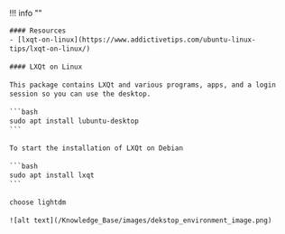 !!! info ""

    #### Resources
    - [lxqt-on-linux](https://www.addictivetips.com/ubuntu-linux-tips/lxqt-on-linux/)

    #### LXQt on Linux

    This package contains LXQt and various programs, apps, and a login session so you can use the desktop.

    ```bash
    sudo apt install lubuntu-desktop
    ```

    To start the installation of LXQt on Debian

    ```bash
    sudo apt install lxqt
    ```

    choose lightdm

    ![alt text](/Knowledge_Base/images/dekstop_environment_image.png)
